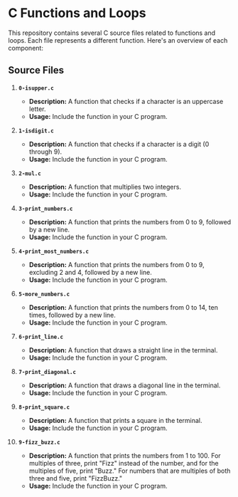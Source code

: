 # C Functions and Loops

This repository contains several C source files related to functions and loops. Each file represents a different function. Here's an overview of each component:

## Source Files

1. **`0-isupper.c`**
   - **Description:** A function that checks if a character is an uppercase letter.
   - **Usage:** Include the function in your C program.

2. **`1-isdigit.c`**
   - **Description:** A function that checks if a character is a digit (0 through 9).
   - **Usage:** Include the function in your C program.

3. **`2-mul.c`**
   - **Description:** A function that multiplies two integers.
   - **Usage:** Include the function in your C program.

4. **`3-print_numbers.c`**
   - **Description:** A function that prints the numbers from 0 to 9, followed by a new line.
   - **Usage:** Include the function in your C program.

5. **`4-print_most_numbers.c`**
   - **Description:** A function that prints the numbers from 0 to 9, excluding 2 and 4, followed by a new line.
   - **Usage:** Include the function in your C program.

6. **`5-more_numbers.c`**
   - **Description:** A function that prints the numbers from 0 to 14, ten times, followed by a new line.
   - **Usage:** Include the function in your C program.

7. **`6-print_line.c`**
   - **Description:** A function that draws a straight line in the terminal.
   - **Usage:** Include the function in your C program.

8. **`7-print_diagonal.c`**
   - **Description:** A function that draws a diagonal line in the terminal.
   - **Usage:** Include the function in your C program.

9. **`8-print_square.c`**
   - **Description:** A function that prints a square in the terminal.
   - **Usage:** Include the function in your C program.

10. **`9-fizz_buzz.c`**
    - **Description:** A function that prints the numbers from 1 to 100. For multiples of three, print "Fizz" instead of the number, and for the multiples of five, print "Buzz." For numbers that are multiples of both three and five, print "FizzBuzz."
    - **Usage:** Include the function in your C program.
